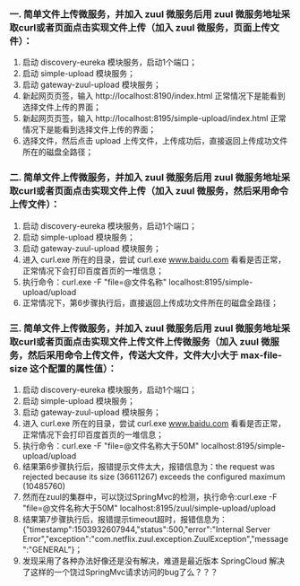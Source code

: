 ### 一. 简单文件上传微服务，并加入 zuul 微服务后用 zuul 微服务地址采取curl或者页面点击实现文件上传（加入 zuul 微服务，页面上传文件）：
 1. 启动 discovery-eureka 模块服务，启动1个端口；
 2. 启动 simple-upload 模块服务；
 3. 启动 gateway-zuul-upload 模块服务；
 4. 新起网页页签，输入 http://localhost:8190/index.html 正常情况下是能看到选择文件上传的界面；
 5. 新起网页页签，输入 http://localhost:8195/simple-upload/index.html 正常情况下是能看到选择文件上传的界面；
 6. 选择文件，然后点击 upload 上传文件，上传成功后，直接返回上传成功文件所在的磁盘全路径；
### 二. 简单文件上传微服务，并加入 zuul 微服务后用 zuul 微服务地址采取curl或者页面点击实现文件上传（加入 zuul 微服务，然后采用命令上传文件）：
 1. 启动 discovery-eureka 模块服务，启动1个端口；
 2. 启动 simple-upload 模块服务；
 3. 启动 gateway-zuul-upload 模块服务；
 4. 进入 curl.exe 所在的目录，尝试 curl.exe www.baidu.com 看看是否正常，正常情况下会打印百度首页的一堆信息；
 5. 执行命令：curl.exe -F "file=@文件名称" localhost:8195/simple-upload/upload
 6. 正常情况下，第6步骤执行后，直接返回上传成功文件所在的磁盘全路径；
### 三. 简单文件上传微服务，并加入 zuul 微服务后用 zuul 微服务地址采取curl或者页面点击实现文件上传文件上传微服务（加入 zuul 微服务，然后采用命令上传文件，传送大文件，文件大小大于 max-file-size 这个配置的属性值）：
 1. 启动 discovery-eureka 模块服务，启动1个端口；
 2. 启动 simple-upload 模块服务；
 3. 启动 gateway-zuul-upload 模块服务；
 4. 进入 curl.exe 所在的目录，尝试 curl.exe www.baidu.com 看看是否正常，正常情况下会打印百度首页的一堆信息；
 5. 执行命令：curl.exe -F "file=@文件名称大于50M" localhost:8195/simple-upload/upload
 6. 结果第6步骤执行后，报错提示文件太大，报错信息为：the request was rejected because its size (36611267) exceeds the configured maximum (10485760)
 7. 然而在zuul的集群中，可以饶过SpringMvc的检测，执行命令:curl.exe -F "file=@文件名称大于50M" localhost:8195/zuul/simple-upload/upload
 8. 结果第7步骤执行后，报错提示timeout超时，报错信息为：{"timestamp":1503932607944,"status":500,"error":"Internal Server Error","exception":"com.netflix.zuul.exception.ZuulException","message":"GENERAL"}；
 9. 发现采用了各种办法好像还是没有解决，难道是最近版本 SpringCloud 解决了这样的一个饶过SpringMvc请求访问的bug了么？？？